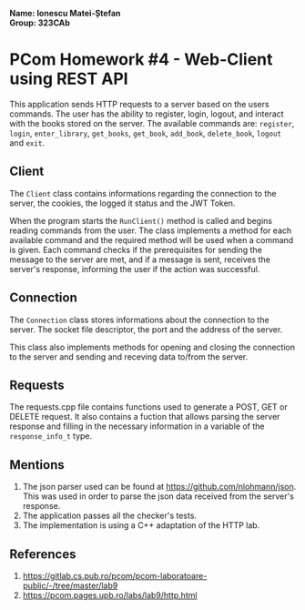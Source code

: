 **Name: Ionescu Matei-Ștefan**  
**Group: 323CAb**

# PCom Homework #4 - Web-Client using REST API

This application sends HTTP requests to a server based on the users commands.
The user has the ability to register, login, logout, and interact with the
books stored on the server. The available commands are: `register`, `login`,
`enter_library`, `get_books`, `get_book`, `add_book`, `delete_book`, `logout`
and `exit`.

## Client
The `Client` class contains informations regarding the connection to the
server, the cookies, the logged it status and the JWT Token.

When the program starts the `RunClient()` method is called and begins reading
commands from the user. The class implements a method for each available
command and the required method will be used when a command is given. Each
command checks if the prerequisites for sending the message to the server are
met, and if a message is sent, receives the server's response, informing the
user if the action was successful.

## Connection
The `Connection` class stores informations about the connection to the server.
The socket file descriptor, the port and the address of the server.

This class also implements methods for opening and closing the connection to
the server and sending and receving data to/from the server.

## Requests
The requests.cpp file contains functions used to generate a POST, GET or DELETE
request. It also contains a fuction that allows parsing the server response and
filling in the necessary information in a variable of the `response_info_t`
type.

## Mentions
1. The json parser used can be found at https://github.com/nlohmann/json. This
was used in order to parse the json data received from the server's response.
2. The application passes all the checker's tests.
3. The implementation is using a C++ adaptation of the HTTP lab.


## References
1. https://gitlab.cs.pub.ro/pcom/pcom-laboratoare-public/-/tree/master/lab9
2. https://pcom.pages.upb.ro/labs/lab9/http.html
